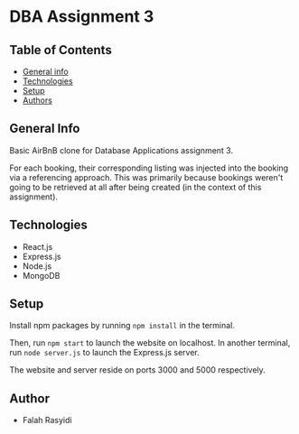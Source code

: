 # DBA Assignment 3

## Table of Contents
* [General info](#general-info)
* [Technologies](#technologies)
* [Setup](#setup)
* [Authors](#authors)

## General Info
Basic AirBnB clone for Database Applications assignment 3.

For each booking, their corresponding listing was injected into the booking via a referencing approach. This was primarily because bookings weren't going to be retrieved at all after being created (in the context of this assignment).

## Technologies
* React.js
* Express.js
* Node.js
* MongoDB

## Setup
Install npm packages by running `npm install` in the terminal.

Then, run `npm start` to launch the website on localhost. In another terminal, run `node server.js` to launch the Express.js server.

The website and server reside on ports 3000 and 5000 respectively.

## Author
* Falah Rasyidi
